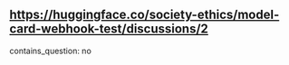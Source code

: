 ## https://huggingface.co/society-ethics/model-card-webhook-test/discussions/2

contains_question: no